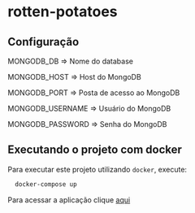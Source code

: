 # rotten-potatoes

## Configuração

MONGODB_DB => Nome do database

MONGODB_HOST => Host do MongoDB

MONGODB_PORT => Posta de acesso ao MongoDB

MONGODB_USERNAME => Usuário do MongoDB

MONGODB_PASSWORD => Senha do MongoDB

## Executando o projeto com docker

Para executar este projeto utilizando `docker`, execute:

```sh
  docker-compose up
```

Para acessar a aplicação clique [aqui](http:localhost:5000)